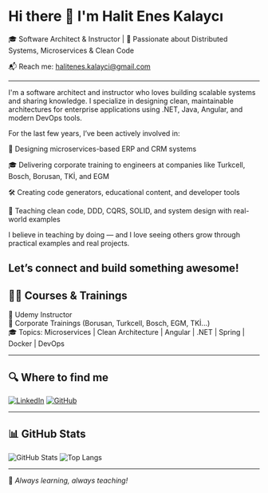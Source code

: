 # Hi there 👋 I'm Halit Enes Kalaycı

🎓 Software Architect & Instructor | 🧠 Passionate about Distributed Systems, Microservices & Clean Code

📬 Reach me: [halitenes.kalayci@gmail.com](mailto:halitenes.kalayci@gmail.com)

---

I'm a software architect and instructor who loves building scalable systems and sharing knowledge.
I specialize in designing clean, maintainable architectures for enterprise applications using .NET, Java, Angular, and modern DevOps tools.

For the last few years, I’ve been actively involved in:

🚀 Designing microservices-based ERP and CRM systems

🎓 Delivering corporate training to engineers at companies like Turkcell, Bosch, Borusan, TKİ, and EGM

🛠 Creating code generators, educational content, and developer tools

💬 Teaching clean code, DDD, CQRS, SOLID, and system design with real-world examples

I believe in teaching by doing — and I love seeing others grow through practical examples and real projects.

Let’s connect and build something awesome!
---

## 🧑‍🏫 Courses & Trainings

🚀 Udemy Instructor  
📢 Corporate Trainings (Borusan, Turkcell, Bosch, EGM, TKİ...)  
🎓 Topics: Microservices | Clean Architecture | Angular | .NET | Spring | Docker | DevOps

---

## 🔍 Where to find me

[![LinkedIn](https://img.shields.io/badge/-LinkedIn-0A66C2?style=for-the-badge&logo=linkedin&logoColor=white)](https://www.linkedin.com/in/halit-enes-kalayci/)
[![GitHub](https://img.shields.io/badge/GitHub-%2312100E.svg?style=for-the-badge&logo=github&logoColor=white)](https://github.com/halitkalayci)

---

## 📊 GitHub Stats

![GitHub Stats](https://github-readme-stats.vercel.app/api?username=halitkalayci&show_icons=true&theme=tokyonight)
![Top Langs](https://github-readme-stats.vercel.app/api/top-langs/?username=halitkalayci&layout=compact&theme=tokyonight)

---

🔁 *Always learning, always teaching!*
